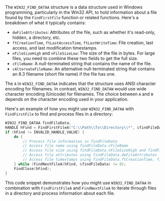 
The `WIN32_FIND_DATAA` structure is a data structure used in Windows programming, particularly in the Win32 API, to hold information about a file found by the `FindFirstFile` function or related functions. Here's a breakdown of what it typically contains:

- `dwFileAttributes`: Attributes of the file, such as whether it's read-only, hidden, a directory, etc.
- `ftCreationTime`, `ftLastAccessTime`, `ftLastWriteTime`: File creation, last access, and last modification timestamps.
- `nFileSizeHigh` and `nFileSizeLow`: The size of the file in bytes. For large files, you need to combine these two fields to get the full size.
- `cFileName`: A null-terminated string that contains the name of the file.
- `cAlternateFileName`: An alternative null-terminated string that contains an 8.3 filename (short file name) if the file has one.

The `A` in `WIN32_FIND_DATAA` indicates that the structure uses ANSI character encoding for filenames. In contrast, `WIN32_FIND_DATAW` would use wide character encoding (Unicode) for filenames. The choice between `A` and `W` depends on the character encoding used in your application.

Here's an example of how you might use `WIN32_FIND_DATAA` with `FindFirstFile` to find and process files in a directory:

```cpp
WIN32_FIND_DATAA findFileData;
HANDLE hFind = FindFirstFileA("C:\\Path\\To\\Directory\\*", &findFileData);
if (hFind != INVALID_HANDLE_VALUE) {
    do {
        // Process file information in findFileData
        // Access file name using findFileData.cFileName
        // Access file size using findFileData.nFileSizeHigh and findFileData.nFileSizeLow
        // Access file attributes using findFileData.dwFileAttributes
        // Access file timestamps using findFileData.ftCreationTime, findFileData.ftLastAccessTime, findFileData.ftLastWriteTime
    } while (FindNextFileA(hFind, &findFileData) != 0);
    FindClose(hFind);
}
```

This code snippet demonstrates how you might use `WIN32_FIND_DATAA` in combination with `FindFirstFileA` and `FindNextFileA` to iterate through files in a directory and process information about each file.